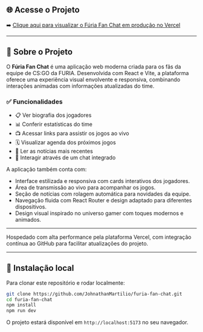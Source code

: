 ## 🌐 Acesse o Projeto

➡️ [Clique aqui para visualizar o Fúria Fan Chat em produção no Vercel](https://furia-fan-chat-seven.vercel.app)

---

## 📌 Sobre o Projeto

O **Fúria Fan Chat** é uma aplicação web moderna criada para os fãs da equipe de CS:GO da FURIA. Desenvolvida com React e Vite, a plataforma oferece uma experiência visual envolvente e responsiva, combinando interações animadas com informações atualizadas do time.

### ✅ Funcionalidades

- 📋 Ver biografia dos jogadores  
- 📊 Conferir estatísticas do time  
- 📺 Acessar links para assistir os jogos ao vivo  
- 🗓️ Visualizar agenda dos próximos jogos  
- 📰 Ler as notícias mais recentes  
- 💬 Interagir através de um chat integrado  

A aplicação também conta com:

- Interface estilizada e responsiva com cards interativos dos jogadores.  
- Área de transmissão ao vivo para acompanhar os jogos.  
- Seção de notícias com rolagem automática para novidades da equipe.  
- Navegação fluida com React Router e design adaptado para diferentes dispositivos.  
- Design visual inspirado no universo gamer com toques modernos e animados.

---

Hospedado com alta performance pela plataforma Vercel, com integração contínua ao GitHub para facilitar atualizações do projeto.

---

## 🚀 Instalação local

Para clonar este repositório e rodar localmente:

```bash
git clone https://github.com/JohnathanMartilio/furia-fan-chat.git
cd furia-fan-chat
npm install
npm run dev
```

O projeto estará disponível em `http://localhost:5173` no seu navegador.